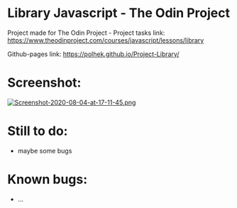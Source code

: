 # Library Javascript - The Odin Project

Project made for The Odin Project - Project tasks link: https://www.theodinproject.com/courses/javascript/lessons/library

Github-pages link: https://polhek.github.io/Project-Library/

# Screenshot: 


[![Screenshot-2020-08-04-at-17-11-45.png](https://i.postimg.cc/q7ZSJ7Xf/Screenshot-2020-08-04-at-17-11-45.png)](https://postimg.cc/t1W2DpMD)


# Still to do: 
  - maybe some bugs
  
# Known bugs: 
  - ...
